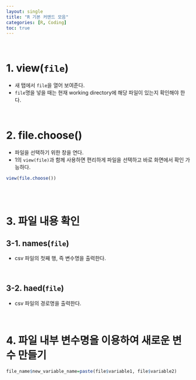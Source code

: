 ```yaml
---
layout: single
title: "R 기본 커맨드 모음"
categories: [R, Coding]
toc: true
---
```

<br>

# 1. view(`file`)
- 새 탭에서 `file`을 열어 보여준다.
- `file`명을 넣을 때는 현재 working directory에 해당 파일이 있는지 확인해야 한다.

<br>

# 2. file.choose()
- 파일을 선택하기 위한 창을 연다.
- 1의 `view(file)`과 함께 사용하면 편리하게 파일을 선택하고 바로 화면에서 확인 가능하다.
```r
view(file.choose())
```
<br><br>

# 3. 파일 내용 확인 
## 3-1. names(`file`)
- csv 파일의 첫째 행, 즉 변수명을 출력한다.
<br>

## 3-2. haed(`file`)
- csv 파일의 경로명을 출력한다.

<br>

# 4.  파일 내부 변수명을 이용하여 새로운 변수 만들기
```r
file_name$new_variable_name=paste(file$variable1, file$variable2)
```